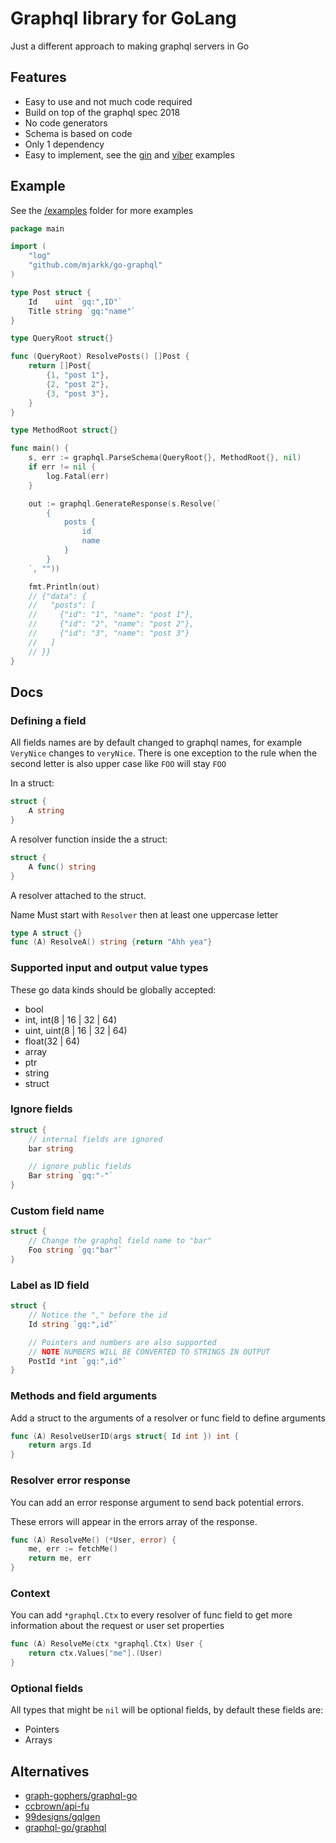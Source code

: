 # Graphql library for GoLang

Just a different approach to making graphql servers in Go

## Features

- Easy to use and not much code required
- Build on top of the graphql spec 2018
- No code generators
- Schema is based on code
- Only 1 dependency
- Easy to implement, see the [gin](https://github.com/mjarkk/go-graphql/blob/main/examples/gin/main.go) and [viber](https://github.com/mjarkk/go-graphql/blob/main/examples/viber/main.go) examples

## Example

See the [/examples](https://github.com/mjarkk/go-graphql/tree/main/examples) folder for more examples

```go
package main

import (
    "log"
    "github.com/mjarkk/go-graphql"
)

type Post struct {
	Id    uint `gq:",ID"`
	Title string `gq:"name"`
}

type QueryRoot struct{}

func (QueryRoot) ResolvePosts() []Post {
	return []Post{
		{1, "post 1"},
		{2, "post 2"},
		{3, "post 3"},
	}
}

type MethodRoot struct{}

func main() {
    s, err := graphql.ParseSchema(QueryRoot{}, MethodRoot{}, nil)
	if err != nil {
		log.Fatal(err)
	}

	out := graphql.GenerateResponse(s.Resolve(`
		{
			posts {
				id
				name
			}
		}
	`, ""))

    fmt.Println(out)
    // {"data": {
    //   "posts": [
    //     {"id": "1", "name": "post 1"},
    //     {"id": "2", "name": "post 2"},
    //     {"id": "3", "name": "post 3"}
    //   ]
    // }}
}
```

## Docs

### Defining a field

All fields names are by default changed to graphql names, for example `VeryNice` changes to `veryNice`. There is one exception to the rule when the second letter is also upper case like `FOO` will stay `FOO`

In a struct:

```go
struct {
	A string
}
```

A resolver function inside the a struct:

```go
struct {
	A func() string
}
```

A resolver attached to the struct.

Name Must start with `Resolver` then at least one uppercase letter

```go
type A struct {}
func (A) ResolveA() string {return "Ahh yea"}
```

### Supported input and output value types

These go data kinds should be globally accepted:

- bool
- int, int(8 | 16 | 32 | 64)
- uint, uint(8 | 16 | 32 | 64)
- float(32 | 64)
- array
- ptr
- string
- struct

### Ignore fields

```go
struct {
	// internal fields are ignored
	bar string

	// ignore public fields
	Bar string `gq:"-"`
}
```

### Custom field name

```go
struct {
	// Change the graphql field name to "bar"
	Foo string `gq:"bar"`
}
```

### Label as ID field

```go
struct {
	// Notice the "," before the id
	Id string `gq:",id"`

	// Pointers and numbers are also supported
	// NOTE NUMBERS WILL BE CONVERTED TO STRINGS IN OUTPUT
	PostId *int `gq:",id"`
}
```

### Methods and field arguments

Add a struct to the arguments of a resolver or func field to define arguments

```go
func (A) ResolveUserID(args struct{ Id int }) int {
	return args.Id
}
```

### Resolver error response

You can add an error response argument to send back potential errors.

These errors will appear in the errors array of the response.

```go
func (A) ResolveMe() (*User, error) {
	me, err := fetchMe()
	return me, err
}
```

### Context

You can add `*graphql.Ctx` to every resolver of func field to get more information about the request or user set properties

```go
func (A) ResolveMe(ctx *graphql.Ctx) User {
	return ctx.Values["me"].(User)
}
```

### Optional fields

All types that might be `nil` will be optional fields, by default these fields are:

- Pointers
- Arrays

## Alternatives

- [graph-gophers/graphql-go](https://github.com/graph-gophers/graphql-go)
- [ccbrown/api-fu](https://github.com/ccbrown/api-fu)
- [99designs/gqlgen](https://github.com/99designs/gqlgen)
- [graphql-go/graphql](https://github.com/graphql-go/graphql)
